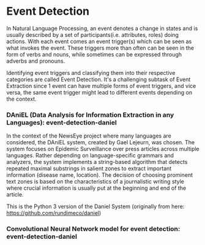 # Event Detection

In Natural Language Processing, an event denotes a change in states and is usually described by a set of participants(i.e. attributes, roles) doing actions. With each event comes an event trigger(s) which can be seen as what invokes the event. These triggers more than often can be seen in the form of verbs and nouns, while sometimes can be expressed through adverbs and pronouns. 

Identifying event triggers and classifying them into their respective categories are called Event Detection. It's a challenging subtask of Event Extraction since 1 event can have multiple forms of event triggers, and vice versa, the same event trigger might lead to different events depending on the context.

### DAniEL (Data Analysis for Information Extraction in any Languages): event-detection-daniel

In the context of the NewsEye project where many languages are considered, the DAniEL system, created by Gael Lejeurn, was chosen. The system focuses on Epidemic Surveillance over press articles across multiple languages. Rather depending on language-specific grammars and analyzers, the system implements a string-based algorithm that detects repeated maximal substrings in salient zones to extract important information (disease name, location). The decision of choosing prominent text zones is based on the characteristics of a journalistic writing style where crucial information is usually put at the beginning and end of the article.

This is the Python 3 version of the Daniel System (originally from here: https://github.com/rundimeco/daniel)

### Convolutional Neural Network model for event detection: event-detection-daniel


